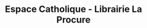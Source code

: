 ---
title: "Espace Catholique - Librairie La Procure"
url: /montauban/espace-catholique-librairie-la-procure/
shop: livres
---